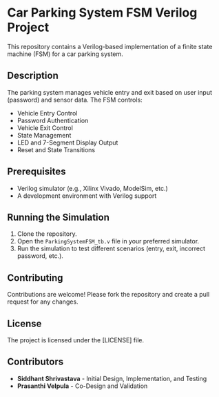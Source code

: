 # Car Parking System FSM Verilog Project

This repository contains a Verilog-based implementation of a finite state machine (FSM) for a car parking system.

## Description
The parking system manages vehicle entry and exit based on user input (password) and sensor data. The FSM controls:
- Vehicle Entry Control
- Password Authentication
- Vehicle Exit Control
- State Management
- LED and 7-Segment Display Output
- Reset and State Transitions

## Prerequisites
- Verilog simulator (e.g., Xilinx Vivado, ModelSim, etc.)
- A development environment with Verilog support

## Running the Simulation
1. Clone the repository.
2. Open the `ParkingSystemFSM_tb.v` file in your preferred simulator.
3. Run the simulation to test different scenarios (entry, exit, incorrect password, etc.).

## Contributing
Contributions are welcome! Please fork the repository and create a pull request for any changes.

## License
The project is licensed under the [LICENSE] file.

## Contributors

- **Siddhant Shrivastava** - Initial Design, Implementation, and Testing
- **Prasanthi Velpula** - Co-Design and Validation

